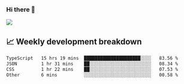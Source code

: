### Hi there 👋
<img align="center" src="https://github-readme-stats.vercel.app/api?username=Tumao727&show_icons=true&hide_title=true&theme=dracula" />


## 📈 Weekly development breakdown
<!--START_SECTION:waka-->

```txt
TypeScript   15 hrs 19 mins  █████████████████████░░░░   83.56 %
JSON         1 hr 31 mins    ██░░░░░░░░░░░░░░░░░░░░░░░   08.34 %
CSS          1 hr 22 mins    ██░░░░░░░░░░░░░░░░░░░░░░░   07.53 %
Other        6 mins          ░░░░░░░░░░░░░░░░░░░░░░░░░   00.58 %
```

<!--END_SECTION:waka-->